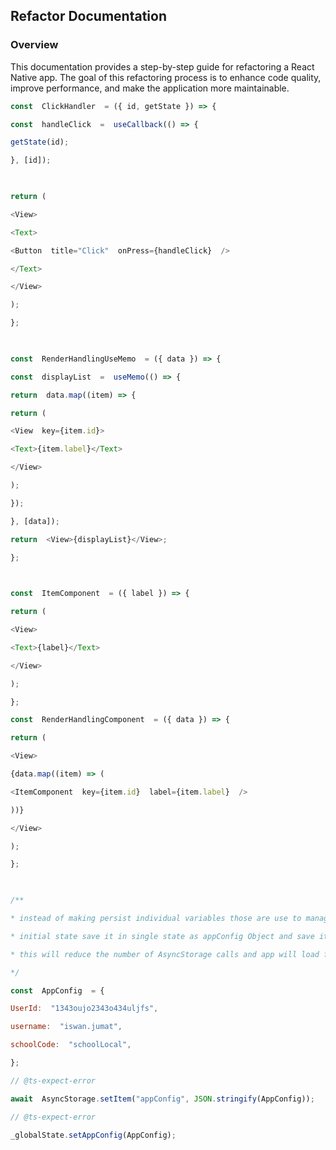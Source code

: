 ## Refactor Documentation

### Overview

This documentation provides a step-by-step guide for refactoring a React Native app. The goal of this refactoring process is to enhance code quality, improve performance, and make the application more maintainable.

```js
const  ClickHandler  = ({ id, getState }) => {

const  handleClick  =  useCallback(() => {

getState(id);

}, [id]);

  

return (

<View>

<Text>

<Button  title="Click"  onPress={handleClick}  />

</Text>

</View>

);

};

  

const  RenderHandlingUseMemo  = ({ data }) => {

const  displayList  =  useMemo(() => {

return  data.map((item) => {

return (

<View  key={item.id}>

<Text>{item.label}</Text>

</View>

);

});

}, [data]);

return  <View>{displayList}</View>;

};

  

const  ItemComponent  = ({ label }) => {

return (

<View>

<Text>{label}</Text>

</View>

);

};

const  RenderHandlingComponent  = ({ data }) => {

return (

<View>

{data.map((item) => (

<ItemComponent  key={item.id}  label={item.label}  />

))}

</View>

);

};

  

/**

* instead of making persist individual variables those are use to manage app

* initial state save it in single state as appConfig Object and save it in AsyncStorage

* this will reduce the number of AsyncStorage calls and app will load faster

*/

const  AppConfig  = {

UserId:  "1343oujo2343o434uljfs",

username:  "iswan.jumat",

schoolCode:  "schoolLocal",

};

// @ts-expect-error

await  AsyncStorage.setItem("appConfig", JSON.stringify(AppConfig));

// @ts-expect-error

_globalState.setAppConfig(AppConfig);
```
<!--stackedit_data:
eyJoaXN0b3J5IjpbLTk4OTk0MjMwLC04NjYyMDk3ODksLTEwND
YyNzg3MjZdfQ==
-->
